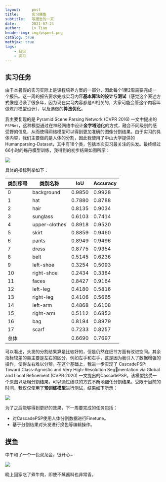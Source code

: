 ```yaml
---
layout:     post
title:      实习摸鱼
subtitle:   写报告的一天
date:       2021-07-24
author:     Lv Tian
header-img: img/pspnet.png
catalog: true
mathjax: true
tags:
    - 日记
    - 实习
--- 
```


## 实习任务

由于本暑假的实习实际上是课程培养方案的一部分，因此每个1至2周需要完成一个报告。这一周的报告要求完成实习内容**基本算法的设计与测试**（感觉这个表述方式像是沿袭了很多年，因为现在实习内容都是AI相关的，大家可能会管这个内容叫做~~炼丹~~模型设计），以及选做的**算法优化**。

我主要复现的是 Pyramid Scene Parsing Network (CVPR 2016) 一文中提出的 `PSPNet`，这种模型通过在神经网络中设计**金字塔池化**的方式，融合不同级别的感受野的信息，从而使得网络模型可以得到更加准确的图像分割结果。由于实习的具体内容，我们主要做的是人体的分割，因此我使用了中山大学提供的Humanparsing-Dataset，其中有18个类，包括本次实习最关注的头发。最终经过66小时的~~炼丹~~模型训练，我得到的初步结果如图所示：

![](https://lvt99.github.io/img/shixi-seg.png)

具体的指标列举如下：

| 类别序号 | 类别名称 | IoU | Accuracy|
|  ----  | ----  | ---- | ---- |
| 0 | background | 0.9850 | 0.9928 |
| 1 | hat | 0.7880 | 0.8788 |
| 2 | hair | 0.8135 | 0.9034 |
| 3 | sunglass | 0.6103 | 0.7414 |
| 4 | upper-clothes | 0.8918 | 0.9520 |
| 5 | skirt | 0.8859 | 0.9460 |
| 6 | pants| 0.8949 | 0.9496 |
| 7 | dress | 0.8775 | 0.9354 |
| 8 | belt | 0.5145 | 0.6236 |
| 9 | left-shoe | 0.3254 | 0.5093|
| 10 | right-shoe | 0.2434 | 0.3384 |
| 11 | faces |0.8427 | 0.9164 |
| 12 | left-leg | 0.4180 | 0.5816 |
| 13 | right-leg | 0.4106 | 0.5665 |
| 14 | left-arm | 0.4868 | 0.6108 |
| 15 | right-arm | 0.5112 | 0.6853 |
| 16 | bag | 0.8194 | 0.8979 |
| 17 | scarf | 0.7233 | 0.8257 |
| 总体 |  | 0.6690 | 0.7697 |

可以看出，头发的分割结果算是比较好的，但是仍然在细节方面有改进空间。其余指标较差的类主要是左右的区分，例如左手和右手，这是因为我引入了数据增强的操作，使得左右难以分辨。在这个基础上，我进一步实现了 CascadePSP: Toward Class-Agnostic and Very High-Resolution Segmentation via Global and Local Refinement (CVPR 2020) 一文提出的CascadePSP。该模型接受一个原图以及粗分割结果，可以通过级联的方式不断地细化分割结果。受限于目前的时间，我仅仅使用了**预训练模型**进行测试，结果如下所示：

![](https://lvt99.github.io/img/shixi-cas.png)

为了之后能够得到更好的效果，下一周要完成的任务包括：

- 对CascadePSP使用人体分割数据进行Finetune。
- 基于分割结果对头发进行换色等编辑操作。

## 摸鱼

中午和了一个一色双龙会，很开心~

![](https://lvt99.github.io/img/yise.png)

晚上回家吃了煮牛肉，即使不蘸酱料也非常香。